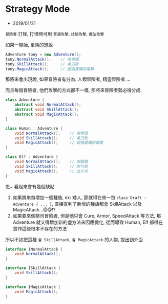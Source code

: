 # Strategy Mode

- 2019/01/21

`冒險者` 打怪, 打怪時可用 `普通攻擊`, `技能攻擊`, `魔法攻擊`

如果一開始, 單純的想說

```cs
Adventure tony = new Adventure();
tony.NormalAttack();    // 用拳頭
tony.SkillAttack();     // 拿刀砍
tony.MagicAttack();     // 超強蒼蠅拍電擊
```

那將來會出現說, 如果冒險者有分為: 人類冒險者, 精靈冒險者 ...

而且每個冒險者, 他們攻擊的方式都不一樣, 那將來冒險者勢必得分成:

```cs
class Adventure {
    abstract void NormalAttack();
    abstract void SkillAttack();
    abstract void MagicAttack();
}

class Human : Adventure {
    void NormalAttack();    // 用拳頭
    void SkillAttack();     // 拿刀砍
    void MagicAttack();     // 超強蒼蠅拍電擊
}

class Elf : Adventure {
    void NormalAttack();    // 用腳踹
    void SkillAttack();     // 射弓箭
    void MagicAttack();     // 放火球
}
```

恩~ 看起來會有幾個缺點

1. 如果將來每增加一個種族, ex: 矮人, 那就得在來一包 `class Draft : Adventure { ... }`, 直接宣判了新增的種族都會 SkillAttack 以及 MagicAttack...@@!?
2. 如果要來個祭司冒險者, 但是他只會 Cure, Armor, SpeedAttack 等方法, 那 Adventure 就又得增加新的虛方法來因應變化, 從而導致 Human, Elf 都得在實作這些根本不存在的方法

所以不如把這種 `會 SkillAttack`, `會 MagicAttack` 的人物, 提出到介面

```cs
interface INormalAttack {
    void NormalAttack();
}

interface ISkillAttack {
    void SkillAttack();
}

interface IMagicAttack {
    void MagicAttack();
}
```